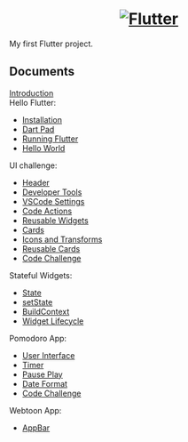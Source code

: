 <a href="https://flutter.dev/">
  <h1 align="center">
    <picture>
      <source media="(prefers-color-scheme: dark.md)" srcset="https://storage.googleapis.com/cms-storage-bucket/6e19fee6b47b36ca613f.png">
      <img alt="Flutter" src="https://storage.googleapis.com/cms-storage-bucket/c823e53b3a1a7b0d36a9.png">
    </picture>
  </h1>
</a>

My first Flutter project.

## Documents

[Introduction](docs/Introduction.md)  
Hello Flutter:

- [Installation](docs/Installation.md)
- [Dart Pad](https://dartpaddocsdev/.md)
- [Running Flutter](docs/Running%20Flutter.md)
- [Hello World](docs/Hello%20World.md)

UI challenge:

- [Header](docs/Header.md)
- [Developer Tools](docs/Developer%20Tools.md)
- [VSCode Settings](docs/VSCode%20Settings.md)
- [Code Actions](https://codedocsvisualstudiodocscom/docs/editor/refactoring.md)
- [Reusable Widgets](docs/Reusable%20Widgets.md)
- [Cards](docs/Cards.md)
- [Icons and Transforms](docs/Icons%20and%20Transforms.md)
- [Reusable Cards](docs/Reusable%20Cards.md)
- [Code Challenge](docs/Code%20Challenge%20for%20UI%20challenge.md)

Stateful Widgets:

- [State](docs/State.md)
- [setState](docs/setState.md)
- [BuildContext](docs/BuildContext.md)
- [Widget Lifecycle](docs/Widget%20Lifecycle.md)

Pomodoro App:

- [User Interface](docs/User%20Interface.md)
- [Timer](docs/Timer.md)
- [Pause Play](docs/Pause%20Play.md)
- [Date Format](docs/Date%20Format.md)
- [Code Challenge](docs/Code%20Challenge%20for%20Pomodoro%20app.md)

Webtoon App:

- [AppBar](docs/AppBar.md)
